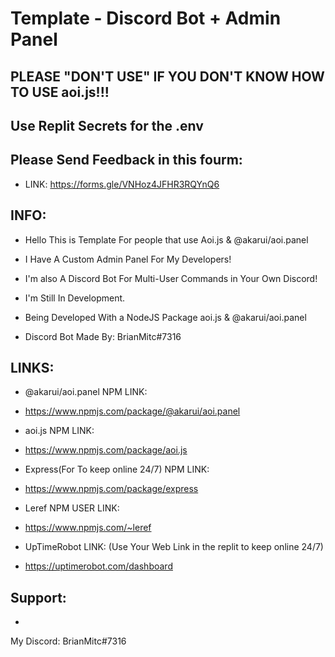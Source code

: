 # Template - Discord Bot + Admin Panel

## PLEASE "DON'T USE" IF YOU DON'T KNOW HOW TO USE aoi.js!!!

## Use Replit Secrets for the .env

## Please Send Feedback in this fourm:

- LINK: https://forms.gle/VNHoz4JFHR3RQYnQ6

## INFO: 

- Hello This is Template For people that use Aoi.js & @akarui/aoi.panel

- I Have A Custom Admin Panel For My Developers!

- I'm also A Discord Bot For Multi-User Commands in Your Own Discord! 

- I'm Still In Development. 

- Being Developed With a NodeJS Package aoi.js & @akarui/aoi.panel
- Discord Bot Made By: BrianMitc#7316 

## LINKS:
- @akarui/aoi.panel NPM LINK:
- https://www.npmjs.com/package/@akarui/aoi.panel

- aoi.js NPM LINK:
- https://www.npmjs.com/package/aoi.js

- Express(For To keep online 24/7) NPM LINK: 
- https://www.npmjs.com/package/express

- Leref NPM USER LINK:
- https://www.npmjs.com/~leref

- UpTimeRobot LINK: (Use Your Web Link in the replit to keep online 24/7)
- https://uptimerobot.com/dashboard

## Support:

- <Add Me on Discord For Support>
My Discord: BrianMitc#7316